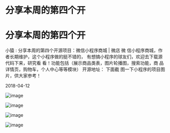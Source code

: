 # 分享本周的第四个开

# 分享本周的第四个开

小猿 : 分享本周的第四个开源项目：微信小程序商城 | 微店 微 信小程序商城，作者长期维护，这个小程序做的挺不错的， 有想搞小程序的球友们，欢迎去下载源代码下来，研究看 看！功能包括（展示商品类表，图片轮播图，搜索功能，商 品详情页，购物车，个人中心等等模块） 开源地址： 下面截 图一下小程序的项目图片，供大家参考！

2018-04-12

![image](img/Image_151.png)

![image](img/Image_152.png)

![image](img/Image_153.png)

![image](img/Image_154.png)